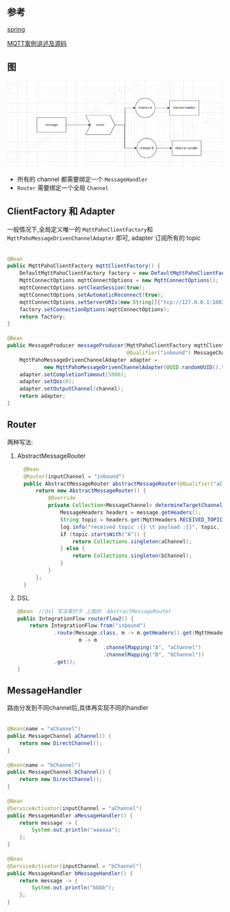 ## 参考

[spring](https://docs.spring.io/spring-integration/reference/router/implementations.html)

[MQTT案例讲述及源码](https://juejin.cn/post/7276678098409979939#heading-5)

## 图

![img.png](.images/zfgdfgsdfg.png)

- 所有的 channel 都需要绑定一个 `MessageHandler`
- `Router` 需要绑定一个全局 `Channel`

## ClientFactory 和 Adapter

一般情况下,全局定义唯一的 `MqttPahoClientFactory`和 `MqttPahoMessageDrivenChannelAdapter` 即可,
adapter 订阅所有的 topic

```java

@Bean
public MqttPahoClientFactory mqttClientFactory() {
    DefaultMqttPahoClientFactory factory = new DefaultMqttPahoClientFactory();
    MqttConnectOptions mqttConnectOptions = new MqttConnectOptions();
    mqttConnectOptions.setCleanSession(true);
    mqttConnectOptions.setAutomaticReconnect(true);
    mqttConnectOptions.setServerURIs(new String[]{"tcp://127.0.0.1:1883"});
    factory.setConnectionOptions(mqttConnectOptions);
    return factory;
}

@Bean
public MessageProducer messageProducer(MqttPahoClientFactory mqttClientFactory,
                                       @Qualifier("inbound") MessageChannel channel) {
    MqttPahoMessageDrivenChannelAdapter adapter =
            new MqttPahoMessageDrivenChannelAdapter(UUID.randomUUID().toString(), mqttClientFactory, "A/#", "B/#");
    adapter.setCompletionTimeout(5000);
    adapter.setQos(0);
    adapter.setOutputChannel(channel);
    return adapter;
}
```

## Router

两种写法:

1. AbstractMessageRouter
   ```java
     @Bean
     @Router(inputChannel = "inbound")
     public AbstractMessageRouter abstractMessageRouter(@Qualifier("aChannel") MessageChannel aChannel, @Qualifier("bChannel") MessageChannel bChannel) {
         return new AbstractMessageRouter() {
             @Override
             private Collection<MessageChannel> determineTargetChannels(Message<?> message) {
                 MessageHeaders headers = message.getHeaders();
                 String topic = headers.get(MqttHeaders.RECEIVED_TOPIC).toString();
                 log.info("received topic :{} \t payload :{}", topic, message.getPayload());
                 if (topic.startsWith("A")) {
                     return Collections.singleton(aChannel);
                 } else {
                     return Collections.singleton(bChannel);
                 }
             }
         };
     }
    ```
2. DSL
    ```java
   @Bean  //dsl 写法等价于 上面的  AbstractMessageRouter
    public IntegrationFlow routerFlow2() {
        return IntegrationFlow.from("inbound")
                .route(Message.class, m -> m.getHeaders().get(MqttHeaders.RECEIVED_TOPIC, String.class).split("/")[0],
                        m -> m
                                .channelMapping("A", "aChannel")
                                .channelMapping("B", "bChannel"))
                .get();
    }
   ````

## MessageHandler

路由分发到不同channel后,具体再实现不同的handler

```java

@Bean(name = "aChannel")
public MessageChannel aChannel() {
    return new DirectChannel();
}

@Bean(name = "bChannel")
public MessageChannel bChannel() {
    return new DirectChannel();
}

@Bean
@ServiceActivator(inputChannel = "aChannel")
public MessageHandler aMessageHandler() {
    return message -> {
        System.out.println("aaaaaa");
    };
}

@Bean
@ServiceActivator(inputChannel = "bChannel")
public MessageHandler bMessageHandler() {
    return message -> {
        System.out.println("bbbb");
    };
}
```
